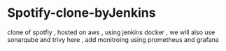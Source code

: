 # Spotify-clone-byJenkins
clone of spotfiy , hosted on aws , using jenkins docker , we will also use sonarqube and trivy here , add monitroing using prometheus and grafana 
